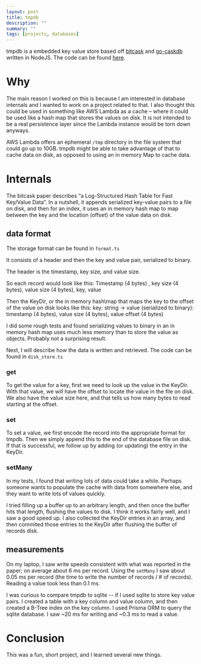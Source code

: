 ```yaml
---
layout: post
title: tmpdb
description: ""
summary: ""
tags: [projects, databases]
---
```


tmpdb is a embedded key value store based off [bitcask] and [go-caskdb] written in NodeJS.
The code can be found [here](https://github.com/rotovap/tmpdb).

# Why

The main reason I worked on this is because I am interested in database internals and I wanted to work on a project related to that.
I also thought this could be used in something like AWS Lambda as a cache – where it could be used like a hash map that stores the values on disk. It is not intended to be a real persistence layer since the Lambda instance would be torn down anyways.

AWS Lambda offers an ephemeral `/tmp` directory in the file system that could go up to 10GB. tmpdb might be able to take advantage of that to cache data on disk, as opposed to using an in memory Map to cache data.

# Internals

The bitcask paper describes “a Log-Structured Hash Table for Fast Key/Value Data”. In a nutshell, it appends serialized key-value pairs to a file on disk, and then for an index, it uses an in memory hash map to map between the key and the location (offset) of the value data on disk.

## data format

The storage format can be found in `format.ts`

It consists of a header and then the key and value pair, serialized to binary.

The header is the timestamp, key size, and value size.

So each record would look like this:
Timestamp (4 bytes) , key size (4 bytes), value size (4 bytes), key, value

Then the KeyDir, or the in memory hash\map that maps the key to the offset of the value on disk looks like this:
key: string → value (serialized to binary): timestamp (4 bytes), value size (4 bytes), value offset (4 bytes)

I did some rough tests and found serializing values to binary in an in memory hash map uses much less memory than to store the value as objects. Probably not a surprising result.

Next, I will describe how the data is written and retrieved. The code can be found in `disk_store.ts`

### get

To get the value for a key, first we need to look up the value in the KeyDir.
With that value, we will have the offset to locate the value in the file on disk. We also have the value size here, and that tells us how many bytes to read starting at the offset.

### set

To set a value, we first encode the record into the appropriate format for tmpdb.
Then we simply append this to the end of the database file on disk. If that is successful, we follow up by adding (or updating) the entry in the KeyDir.

### setMany

In my tests, I found that writing lots of data could take a while. Perhaps someone wants to populate the cache with data from somewhere else, and they want to write lots of values quickly.

I tried filling up a buffer up to an arbitrary length, and then once the buffer hits that length, flushing the values to disk. I think it works fairly well, and I saw a good speed up.
I also collected the KeyDir entries in an array, and then commited those entries to the KeyDir after flushing the buffer of records disk.

## measurements

On my laptop, I saw write speeds consistent with what was reported in the paper; on average about 6 ms per record. Using the `setMany` I saw about 0.05 ms per record (the time to write the number of records / # of records). Reading a value took less than 0.1 ms.

I was curious to compare tmpdb to sqlite -- if I used sqlite to store key value pairs. I created a table with a key column and value column, and then created a B-Tree index on the key column. I used Prisma ORM to query the sqlite database. I saw ~20 ms for writing and ~0.3 ms to read a value.

# Conclusion

This was a fun, short project, and I learned several new things.

[bitcask]: https://riak.com/assets/bitcask-intro.pdf
[go-caskdb]: https://github.com/avinassh/go-caskdb
